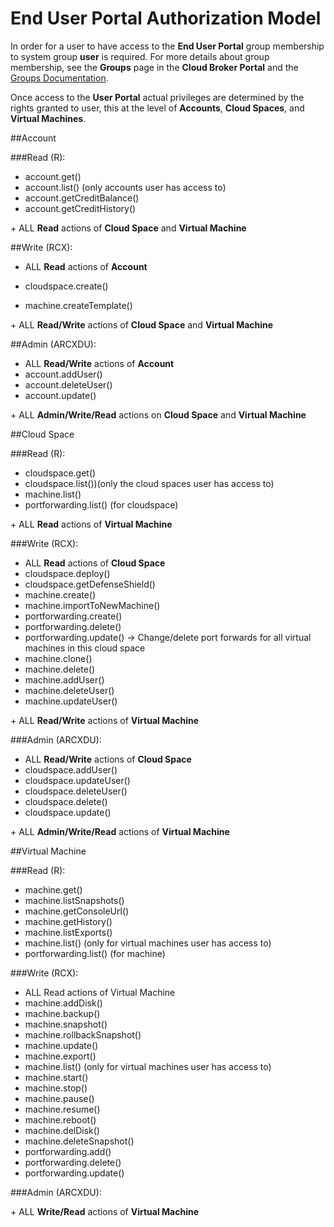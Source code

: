 # End User Portal Authorization Model

In order for a user to have access to the **End User Portal** group membership to system group **user** is required. For more details about group membership, see the **Groups** page in the **Cloud Broker Portal** and the [Groups Documentation](../../CloudBrokerPortal/Groups/Groups.md).

Once access to the **User Portal** actual privileges are determined by the rights granted to user, this at the level of **Accounts**, **Cloud Spaces**, and **Virtual Machines**.

##Account

###Read (R):

- account.get()
- account.list() (only accounts user has access to)
- account.getCreditBalance()
- account.getCreditHistory()

\+ ALL **Read** actions of **Cloud Space** and **Virtual Machine**

##Write (RCX):

- ALL **Read** actions of **Account**

- cloudspace.create()
- machine.createTemplate()

\+ ALL **Read/Write** actions of **Cloud Space** and **Virtual Machine**

##Admin (ARCXDU):

- ALL **Read/Write** actions of **Account**
- account.addUser()
- account.deleteUser()
- account.update()

\+ ALL **Admin/Write/Read** actions on **Cloud Space** and **Virtual Machine**


##Cloud Space

###Read (R):

- cloudspace.get()
- cloudspace.list())(only the cloud spaces user has access to)
- machine.list()
- portforwarding.list() (for cloudspace)

\+ ALL **Read** actions of **Virtual Machine**

###Write (RCX):

- ALL **Read** actions of **Cloud Space**
- cloudspace.deploy()
- cloudspace.getDefenseShield()
- machine.create()
- machine.importToNewMachine()
- portforwarding.create()
- portforwarding.delete()
- portforwarding.update() -> Change/delete port forwards for all virtual machines in this cloud space
- machine.clone()
- machine.delete()
- machine.addUser()
- machine.deleteUser()
- machine.updateUser()

\+ ALL **Read/Write** actions of **Virtual Machine**

###Admin (ARCXDU):

- ALL **Read/Write** actions of **Cloud Space**
- cloudspace.addUser()
- cloudspace.updateUser()
- cloudspace.deleteUser()
- cloudspace.delete()
- cloudspace.update()

\+ ALL **Admin/Write/Read** actions of **Virtual Machine**


##Virtual Machine

###Read (R):

- machine.get()
- machine.listSnapshots()
- machine.getConsoleUrl()
- machine.getHistory()
- machine.listExports()
- machine.list() (only for virtual machines user has access to)
- portforwarding.list() (for machine)

###Write (RCX):

- ALL Read actions of Virtual Machine
- machine.addDisk()
- machine.backup()
- machine.snapshot()
- machine.rollbackSnapshot()
- machine.update()
- machine.export()
- machine.list() (only for virtual machines user has access to)
- machine.start()
- machine.stop()
- machine.pause()
- machine.resume()
- machine.reboot()
- machine.delDisk()
- machine.deleteSnapshot()
- portforwarding.add()
- portforwarding.delete()
- portforwarding.update()

###Admin (ARCXDU):

\+ ALL **Write/Read** actions of **Virtual Machine**
